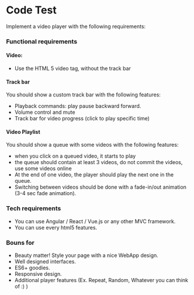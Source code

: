 # Code Test
Implement a video player with the following requirements:

### Functional requirements
#### Video:
- Use the HTML 5 video tag, without the track bar

#### Track bar
You should show a custom track bar with the following features:
- Playback commands: play pause backward forward.
- Volume control and mute
- Track bar for video progress (click to play specific time)

#### Video Playlist
You should show a queue with some videos with the following features:
- when you click on a queued video, it starts to play
- the queue should contain at least 3 videos, do not commit the videos, use some videos online
- At the end of one video, the player should play the next one in the queue.
- Switching between videos should be done with a fade-in/out animation (3-4 sec fade animation).

### Tech requirements
- You can use Angular / React / Vue.js or any other MVC framework.
- You can use every html5 features.

### Bouns for 
- Beauty matter! Style your page with a nice WebApp design.
- Well designed interfaces.
- ES6+ goodies.
- Responsive design.
- Additional player features (Ex. Repeat, Random, Whatever you can think of :) ) 
